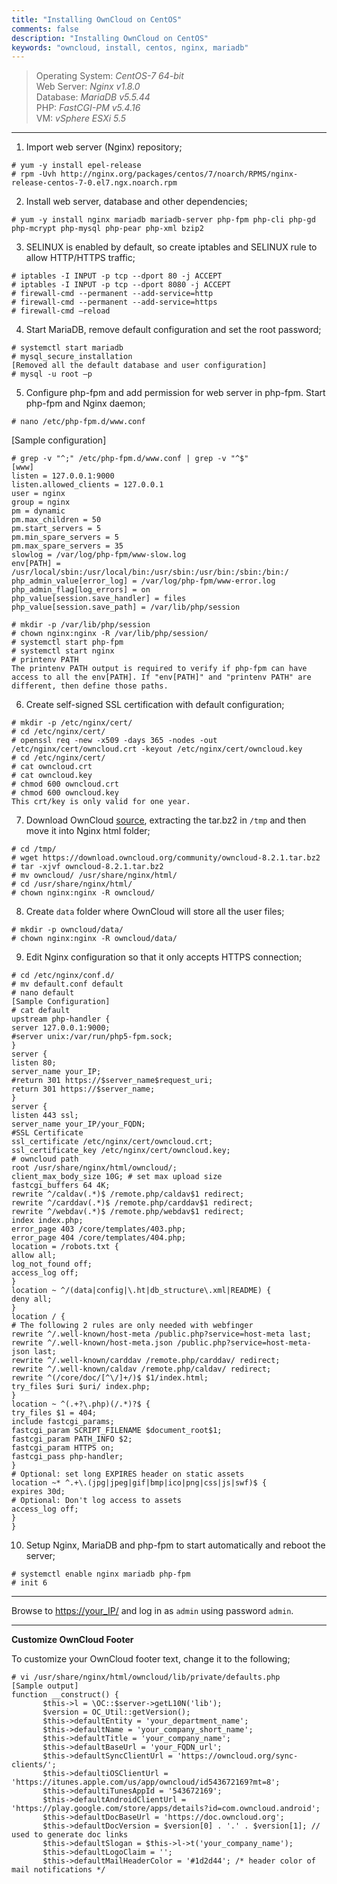 ```yaml
---
title: "Installing OwnCloud on CentOS"
comments: false
description: "Installing OwnCloud on CentOS"
keywords: "owncloud, install, centos, nginx, mariadb"
---
```

> Operating System: _CentOS-7 64-bit_  
> Web Server: _Nginx v1.8.0_  
> Database: _MariaDB v5.5.44_  
> PHP: _FastCGI-PM v5.4.16_  
> VM: _vSphere ESXi 5.5_  
  
___

1. Import web server (Nginx) repository;  
```
# yum -y install epel-release
# rpm -Uvh http://nginx.org/packages/centos/7/noarch/RPMS/nginx-release-centos-7-0.el7.ngx.noarch.rpm
```

2. Install web server, database and other dependencies;  
```
# yum -y install nginx mariadb mariadb-server php-fpm php-cli php-gd php-mcrypt php-mysql php-pear php-xml bzip2
```

3. SELINUX is enabled by default, so create iptables and SELINUX rule to allow HTTP/HTTPS traffic;  
```
# iptables -I INPUT -p tcp --dport 80 -j ACCEPT
# iptables -I INPUT -p tcp --dport 8080 -j ACCEPT
# firewall-cmd --permanent --add-service=http
# firewall-cmd --permanent --add-service=https
# firewall-cmd –reload
```

4. Start MariaDB, remove default configuration and set the root password;  
```
# systemctl start mariadb
# mysql_secure_installation
[Removed all the default database and user configuration]
# mysql -u root –p
```

5. Configure php-fpm and add permission for web server in php-fpm. Start php-fpm and Nginx daemon;  
```
# nano /etc/php-fpm.d/www.conf
```
[Sample configuration]
```
# grep -v "^;" /etc/php-fpm.d/www.conf | grep -v "^$"
[www]
listen = 127.0.0.1:9000
listen.allowed_clients = 127.0.0.1
user = nginx
group = nginx
pm = dynamic
pm.max_children = 50
pm.start_servers = 5
pm.min_spare_servers = 5
pm.max_spare_servers = 35
slowlog = /var/log/php-fpm/www-slow.log
env[PATH] = /usr/local/sbin:/usr/local/bin:/usr/sbin:/usr/bin:/sbin:/bin:/
php_admin_value[error_log] = /var/log/php-fpm/www-error.log
php_admin_flag[log_errors] = on
php_value[session.save_handler] = files
php_value[session.save_path] = /var/lib/php/session
```
```
# mkdir -p /var/lib/php/session
# chown nginx:nginx -R /var/lib/php/session/
# systemctl start php-fpm
# systemctl start nginx
# printenv PATH
The printenv PATH output is required to verify if php-fpm can have access to all the env[PATH]. If "env[PATH]" and "printenv PATH" are different, then define those paths.
```

6. Create self-signed SSL certification with default configuration;  
```
# mkdir -p /etc/nginx/cert/
# cd /etc/nginx/cert/
# openssl req -new -x509 -days 365 -nodes -out /etc/nginx/cert/owncloud.crt -keyout /etc/nginx/cert/owncloud.key
# cd /etc/nginx/cert/
# cat owncloud.crt
# cat owncloud.key
# chmod 600 owncloud.crt
# chmod 600 owncloud.key
This crt/key is only valid for one year.
```

7. Download OwnCloud [source](https://github.com/owncloud), extracting the tar.bz2 in `/tmp` and then move it into Nginx html folder;  
```
# cd /tmp/
# wget https://download.owncloud.org/community/owncloud-8.2.1.tar.bz2
# tar -xjvf owncloud-8.2.1.tar.bz2
# mv owncloud/ /usr/share/nginx/html/
# cd /usr/share/nginx/html/
# chown nginx:nginx -R owncloud/
```

8. Create `data` folder where OwnCloud will store all the user files;  
```
# mkdir -p owncloud/data/
# chown nginx:nginx -R owncloud/data/
```

9. Edit Nginx configuration so that it only accepts HTTPS connection;  
```
# cd /etc/nginx/conf.d/
# mv default.conf default
# nano default
[Sample Configuration]
# cat default
upstream php-handler {
server 127.0.0.1:9000;
#server unix:/var/run/php5-fpm.sock;
}
server {
listen 80;
server_name your_IP;
#return 301 https://$server_name$request_uri;
return 301 https://$server_name;
}
server {
listen 443 ssl;
server_name your_IP/your_FQDN;
#SSL Certificate
ssl_certificate /etc/nginx/cert/owncloud.crt;
ssl_certificate_key /etc/nginx/cert/owncloud.key;
# owncloud path
root /usr/share/nginx/html/owncloud/;
client_max_body_size 10G; # set max upload size
fastcgi_buffers 64 4K;
rewrite ^/caldav(.*)$ /remote.php/caldav$1 redirect;
rewrite ^/carddav(.*)$ /remote.php/carddav$1 redirect;
rewrite ^/webdav(.*)$ /remote.php/webdav$1 redirect;
index index.php;
error_page 403 /core/templates/403.php;
error_page 404 /core/templates/404.php;
location = /robots.txt {
allow all;
log_not_found off;
access_log off;
}
location ~ ^/(data|config|\.ht|db_structure\.xml|README) {
deny all;
}
location / {
# The following 2 rules are only needed with webfinger
rewrite ^/.well-known/host-meta /public.php?service=host-meta last;
rewrite ^/.well-known/host-meta.json /public.php?service=host-meta-json last;
rewrite ^/.well-known/carddav /remote.php/carddav/ redirect;
rewrite ^/.well-known/caldav /remote.php/caldav/ redirect;
rewrite ^(/core/doc/[^\/]+/)$ $1/index.html;
try_files $uri $uri/ index.php;
}
location ~ ^(.+?\.php)(/.*)?$ {
try_files $1 = 404;
include fastcgi_params;
fastcgi_param SCRIPT_FILENAME $document_root$1;
fastcgi_param PATH_INFO $2;
fastcgi_param HTTPS on;
fastcgi_pass php-handler;
}
# Optional: set long EXPIRES header on static assets
location ~* ^.+\.(jpg|jpeg|gif|bmp|ico|png|css|js|swf)$ {
expires 30d;
# Optional: Don't log access to assets
access_log off;
}
}
```

10. Setup Nginx, MariaDB and php-fpm to start automatically and reboot the server;  
```
# systemctl enable nginx mariadb php-fpm
# init 6
```

___

Browse to [https://your_IP/](https://your_IP/) and log in as `admin` using password `admin`.

___

**Customize OwnCloud Footer**

To customize your OwnCloud footer text, change it to the following;  
```
# vi /usr/share/nginx/html/owncloud/lib/private/defaults.php
[Sample output]
function __construct() {
       $this->l = \OC::$server->getL10N('lib');
       $version = OC_Util::getVersion();
       $this->defaultEntity = 'your_department_name';
       $this->defaultName = 'your_company_short_name';
       $this->defaultTitle = 'your_company_name';
       $this->defaultBaseUrl = 'your_FQDN_url';
       $this->defaultSyncClientUrl = 'https://owncloud.org/sync-clients/';
       $this->defaultiOSClientUrl = 'https://itunes.apple.com/us/app/owncloud/id543672169?mt=8';
       $this->defaultiTunesAppId = '543672169';
       $this->defaultAndroidClientUrl = 'https://play.google.com/store/apps/details?id=com.owncloud.android';
       $this->defaultDocBaseUrl = 'https://doc.owncloud.org';
       $this->defaultDocVersion = $version[0] . '.' . $version[1]; // used to generate doc links
       $this->defaultSlogan = $this->l->t('your_company_name');
       $this->defaultLogoClaim = '';
       $this->defaultMailHeaderColor = '#1d2d44'; /* header color of mail notifications */
```
